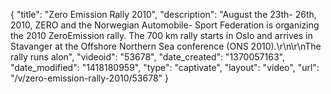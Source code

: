 {
    "title": "Zero Emission Rally 2010",
    "description": "August the 23th- 26th, 2010, ZERO and the Norwegian Automobile- Sport Federation is organizing the 2010 ZeroEmission rally. The 700 km rally starts in Oslo and arrives in Stavanger at the Offshore Northern Sea conference (ONS 2010).\r\n\r\nThe rally runs alon",
    "videoid": "53678",
    "date_created": "1370057163",
    "date_modified": "1418180959",
    "type": "captivate",
    "layout": "video",
    "url": "\/v\/zero-emission-rally-2010\/53678"
}